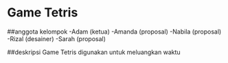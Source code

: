 # Game Tetris

##anggota kelompok 
-Adam (ketua)
-Amanda (proposal)
-Nabila (proposal)
-Rizal (desainer)
-Sarah (proposal)

##deskripsi
Game Tetris digunakan untuk meluangkan waktu
